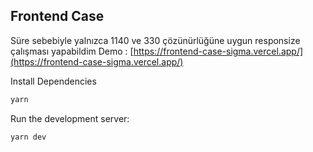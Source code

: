 ## Frontend Case

Süre sebebiyle yalnızca 1140 ve 330 çözünürlüğüne uygun responsize çalışması yapabildim
Demo : [https://frontend-case-sigma.vercel.app/](https://frontend-case-sigma.vercel.app/) 

Install Dependencies

```bash
yarn
```

Run the development server:

```bash
yarn dev
```


